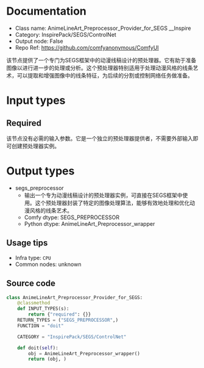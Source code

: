 
# Documentation
- Class name: AnimeLineArt_Preprocessor_Provider_for_SEGS __Inspire
- Category: InspirePack/SEGS/ControlNet
- Output node: False
- Repo Ref: https://github.com/comfyanonymous/ComfyUI

该节点提供了一个专门为SEGS框架中的动漫线稿设计的预处理器。它有助于准备图像以进行进一步的处理或分析。这个预处理器特别适用于处理动漫风格的线条艺术，可以提取和增强图像中的线条特征，为后续的分割或控制网络任务做准备。

# Input types
## Required
该节点没有必需的输入参数。它是一个独立的预处理器提供者，不需要外部输入即可创建预处理器实例。

# Output types
- segs_preprocessor
    - 输出一个专为动漫线稿设计的预处理器实例，可直接在SEGS框架中使用。这个预处理器封装了特定的图像处理算法，能够有效地处理和优化动漫风格的线条艺术。
    - Comfy dtype: SEGS_PREPROCESSOR
    - Python dtype: AnimeLineArt_Preprocessor_wrapper


## Usage tips
- Infra type: `CPU`
- Common nodes: unknown


## Source code
```python
class AnimeLineArt_Preprocessor_Provider_for_SEGS:
    @classmethod
    def INPUT_TYPES(s):
        return {"required": {}}
    RETURN_TYPES = ("SEGS_PREPROCESSOR",)
    FUNCTION = "doit"

    CATEGORY = "InspirePack/SEGS/ControlNet"

    def doit(self):
        obj = AnimeLineArt_Preprocessor_wrapper()
        return (obj, )

```
